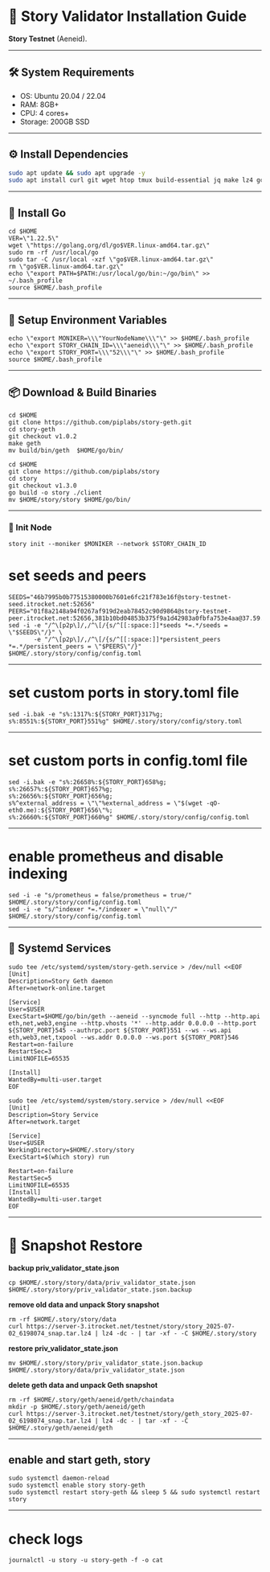 # 🚀 Story Validator Installation Guide

**Story Testnet** (Aeneid).

---

## 🛠️ System Requirements

- OS: Ubuntu 20.04 / 22.04
- RAM: 8GB+
- CPU: 4 cores+
- Storage: 200GB SSD

---

## ⚙️ Install Dependencies

```bash
sudo apt update && sudo apt upgrade -y
sudo apt install curl git wget htop tmux build-essential jq make lz4 gcc unzip -y
```
---
## 🧩 Install Go
```
cd $HOME
VER=\"1.22.5\"
wget \"https://golang.org/dl/go$VER.linux-amd64.tar.gz\"
sudo rm -rf /usr/local/go
sudo tar -C /usr/local -xzf \"go$VER.linux-amd64.tar.gz\"
rm \"go$VER.linux-amd64.tar.gz\"
echo \"export PATH=$PATH:/usr/local/go/bin:~/go/bin\" >> ~/.bash_profile
source $HOME/.bash_profile
```
---
## 🔧 Setup Environment Variables
```
echo \"export MONIKER=\\\"YourNodeName\\\"\" >> $HOME/.bash_profile
echo \"export STORY_CHAIN_ID=\\\"aeneid\\\"\" >> $HOME/.bash_profile
echo \"export STORY_PORT=\\\"52\\\"\" >> $HOME/.bash_profile
source $HOME/.bash_profile
```
---
## 📦 Download & Build Binaries
```
cd $HOME
git clone https://github.com/piplabs/story-geth.git
cd story-geth
git checkout v1.0.2
make geth
mv build/bin/geth  $HOME/go/bin/
```
```
cd $HOME
git clone https://github.com/piplabs/story
cd story
git checkout v1.3.0
go build -o story ./client
mv $HOME/story/story $HOME/go/bin/
```
---
### 🧱 Init Node
```
story init --moniker $MONIKER --network $STORY_CHAIN_ID
```

# set seeds and peers
```
SEEDS="46b7995b0b77515380000b7601e6fc21f783e16f@story-testnet-seed.itrocket.net:52656"
PEERS="01f8a2148a94f0267af919d2eab78452c90d9864@story-testnet-peer.itrocket.net:52656,381b10bd04853b375f9a1d42983a0fbfa753e4aa@37.59.22.162:26656,b66b0df0720b38f9405f8a5c50511365ec621b2a@135.181.181.59:62656,7160dec63da82b56e1ce59a93c057c05e361cf85@135.181.117.37:64656,db6791a8e35dee076de75aebae3c89df8bba3374@65.109.50.22:56656,a8d01e154197d799637eca4f0f369dc215db6b70@144.76.111.9:26656,9d34ab3819aa8baa75589f99138318acfa0045f5@95.217.119.251:30900,5eb1d392045c1159a94bdb49916341ac4a787500@157.180.93.155:52656,34c910cde040e983f076195175ed2fe7d447b486@152.53.102.226:26656,dfb96be7e47cd76762c1dd45a5f76e536be47faa@65.108.45.34:32655,ae49103a54f77effa438978ad8a7ba09b6f20da0@144.76.202.120:35656,311cd3903e25ab85e5a26c44510fbc747ab61760@152.53.87.97:36656"
sed -i -e "/^\[p2p\]/,/^\[/{s/^[[:space:]]*seeds *=.*/seeds = \"$SEEDS\"/}" \
       -e "/^\[p2p\]/,/^\[/{s/^[[:space:]]*persistent_peers *=.*/persistent_peers = \"$PEERS\"/}" $HOME/.story/story/config/config.toml
```
---
# set custom ports in story.toml file
```
sed -i.bak -e "s%:1317%:${STORY_PORT}317%g;
s%:8551%:${STORY_PORT}551%g" $HOME/.story/story/config/story.toml
```
---
# set custom ports in config.toml file
```
sed -i.bak -e "s%:26658%:${STORY_PORT}658%g;
s%:26657%:${STORY_PORT}657%g;
s%:26656%:${STORY_PORT}656%g;
s%^external_address = \"\"%external_address = \"$(wget -qO- eth0.me):${STORY_PORT}656\"%;
s%:26660%:${STORY_PORT}660%g" $HOME/.story/story/config/config.toml
```
---
# enable prometheus and disable indexing
```
sed -i -e "s/prometheus = false/prometheus = true/" $HOME/.story/story/config/config.toml
sed -i -e "s/^indexer *=.*/indexer = \"null\"/" $HOME/.story/story/config/config.toml
```
---
## 🧰 Systemd Services
```
sudo tee /etc/systemd/system/story-geth.service > /dev/null <<EOF
[Unit]
Description=Story Geth daemon
After=network-online.target

[Service]
User=$USER
ExecStart=$HOME/go/bin/geth --aeneid --syncmode full --http --http.api eth,net,web3,engine --http.vhosts '*' --http.addr 0.0.0.0 --http.port ${STORY_PORT}545 --authrpc.port ${STORY_PORT}551 --ws --ws.api eth,web3,net,txpool --ws.addr 0.0.0.0 --ws.port ${STORY_PORT}546
Restart=on-failure
RestartSec=3
LimitNOFILE=65535

[Install]
WantedBy=multi-user.target
EOF
```
```
sudo tee /etc/systemd/system/story.service > /dev/null <<EOF
[Unit]
Description=Story Service
After=network.target

[Service]
User=$USER
WorkingDirectory=$HOME/.story/story
ExecStart=$(which story) run

Restart=on-failure
RestartSec=5
LimitNOFILE=65535
[Install]
WantedBy=multi-user.target
EOF
```
---
# 💾 Snapshot Restore
**backup priv_validator_state.json**
```
cp $HOME/.story/story/data/priv_validator_state.json $HOME/.story/story/priv_validator_state.json.backup
```
**remove old data and unpack Story snapshot**
```
rm -rf $HOME/.story/story/data
curl https://server-3.itrocket.net/testnet/story/story_2025-07-02_6198074_snap.tar.lz4 | lz4 -dc - | tar -xf - -C $HOME/.story/story
```
**restore priv_validator_state.json**
```
mv $HOME/.story/story/priv_validator_state.json.backup $HOME/.story/story/data/priv_validator_state.json
```
**delete geth data and unpack Geth snapshot**
```
rm -rf $HOME/.story/geth/aeneid/geth/chaindata
mkdir -p $HOME/.story/geth/aeneid/geth
curl https://server-3.itrocket.net/testnet/story/geth_story_2025-07-02_6198074_snap.tar.lz4 | lz4 -dc - | tar -xf - -C $HOME/.story/geth/aeneid/geth
```
---
## enable and start geth, story
```
sudo systemctl daemon-reload
sudo systemctl enable story story-geth
sudo systemctl restart story-geth && sleep 5 && sudo systemctl restart story
```
---
# check logs
```
journalctl -u story -u story-geth -f -o cat
```
